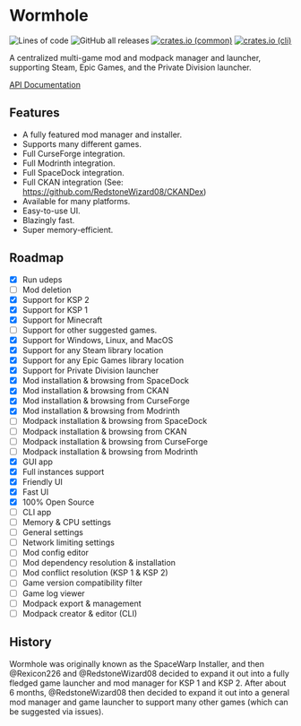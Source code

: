 # Wormhole

![Lines of code](https://tokei.rs/b1/github/RedstoneWizard08/Wormhole?category=code&label=lines+of+code&style=flat-square)
![GitHub all releases](https://img.shields.io/github/downloads/RedstoneWizard08/Wormhole/total?style=flat-square)
[![crates.io (common)](https://img.shields.io/crates/v/wormhole-common?label=crates.io%20%28common%29&style=flat-square)](https://crates.io/crates/wormhole-common)
[![crates.io (cli)](https://img.shields.io/crates/v/wormhole-cli?label=crates.io%20%28cli%29&style=flat-square)](https://crates.io/crates/wormhole-cli)

A centralized multi-game mod and modpack manager and launcher, supporting Steam,
Epic Games, and the Private Division launcher.

[API Documentation](https://docs.rs/wormhole-common)

## Features

- A fully featured mod manager and installer.
- Supports many different games.
- Full CurseForge integration.
- Full Modrinth integration.
- Full SpaceDock integration.
- Full CKAN integration (See: https://github.com/RedstoneWizard08/CKANDex)
- Available for many platforms.
- Easy-to-use UI.
- Blazingly fast.
- Super memory-efficient.

## Roadmap

- [x] Run udeps
- [ ] Mod deletion
- [x] Support for KSP 2
- [x] Support for KSP 1
- [x] Support for Minecraft
- [ ] Support for other suggested games.
- [x] Support for Windows, Linux, and MacOS
- [x] Support for any Steam library location
- [x] Support for any Epic Games library location
- [x] Support for Private Division launcher
- [x] Mod installation & browsing from SpaceDock
- [x] Mod installation & browsing from CKAN
- [x] Mod installation & browsing from CurseForge
- [x] Mod installation & browsing from Modrinth
- [ ] Modpack installation & browsing from SpaceDock
- [ ] Modpack installation & browsing from CKAN
- [ ] Modpack installation & browsing from CurseForge
- [ ] Modpack installation & browsing from Modrinth
- [x] GUI app
- [x] Full instances support
- [x] Friendly UI
- [x] Fast UI
- [x] 100% Open Source
- [ ] CLI app
- [ ] Memory & CPU settings
- [ ] General settings
- [ ] Network limiting settings
- [ ] Mod config editor
- [ ] Mod dependency resolution & installation
- [ ] Mod conflict resolution (KSP 1 & KSP 2)
- [ ] Game version compatibility filter
- [ ] Game log viewer
- [ ] Modpack export & management
- [ ] Modpack creator & editor (CLI)

## History

Wormhole was originally known as the SpaceWarp Installer, and then @Rexicon226 and
@RedstoneWizard08 decided to expand it out into a fully fledged game launcher and
mod manager for KSP 1 and KSP 2. After about 6 months, @RedstoneWizard08 then decided
to expand it out into a general mod manager and game launcher to support many other
games (which can be suggested via issues).
